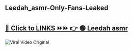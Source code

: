 
 ## Leedah_asmr-Only-Fans-Leaked

# <h2><a href="https://clipsfans.com/Leedah_asmr&ref=git">🔗 Click to LINKS ⏩⏩ 👉 🟢 Leedah asmr </a></h2>

<a href="https://clipsfans.com/Leedah_asmr&ref=git" rel="nofollow" data-target="animated-image.originalLink"><img src="https://i.ibb.co.com/xMMVF88/686577567.gif" alt="Viral Video Original" style="max-width: 100%; display: inline-block;" data-target="animated-image.originalImage"></a>
